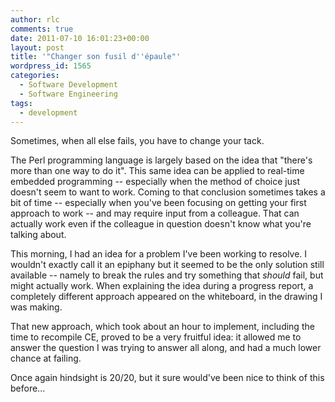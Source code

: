 ```yaml
---
author: rlc
comments: true
date: 2011-07-10 16:01:23+00:00
layout: post
title: '"Changer son fusil d''épaule"'
wordpress_id: 1565
categories:
  - Software Development
  - Software Engineering
tags:
  - development
---
```


Sometimes, when all else fails, you have to change your tack.

<!--more-->

The Perl programming language is largely based on the idea that "there's more than one way to do it". This same idea can be applied to real-time embedded programming -- especially when the method of choice just doesn't seem to want to work. Coming to that conclusion sometimes takes a bit of time -- especially when you've been focusing on getting your first approach to work -- and may require input from a colleague. That can actually work even if the colleague in question doesn't know what you're talking about.

This morning, I had an idea for a problem I've been working to resolve. I wouldn't exactly call it an epiphany but it seemed to be the only solution still available -- namely to break the rules and try something that _should_ fail, but might actually work. When explaining the idea during a progress report, a completely different approach appeared on the whiteboard, in the drawing I was making.

That new approach, which took about an hour to implement, including the time to recompile CE, proved to be a very fruitful idea: it allowed me to answer the question I was trying to answer all along, and had a much lower chance at failing.

Once again hindsight is 20/20, but it sure would've been nice to think of this before...
